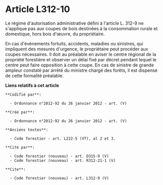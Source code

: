 # Article L312-10

Le régime d'autorisation administrative défini à l'article L. 312-9 ne s'applique pas aux coupes de bois destinées à la
consommation rurale et domestique, hors bois d'œuvre, du propriétaire.

En cas d'évènements fortuits, accidents, maladies ou sinistres, qui impliquent des mesures d'urgence, le propriétaire peut
procéder aux coupes nécessaires. Il doit au préalable en aviser le centre régional de la propriété forestière et observer un
délai fixé par décret pendant lequel le centre peut faire opposition à cette coupe. En cas de sinistre de grande ampleur
constaté par arrêté du ministre chargé des forêts, il est dispensé de cette formalité préalable.

**Liens relatifs à cet article**

	**Codifié par**:

	  - Ordonnance n°2012-92 du 26 janvier 2012 - art. (V)

	**Créé par**:

	  - Ordonnance n°2012-92 du 26 janvier 2012 - art. (V)

	**Anciens textes**:

	  - Code forestier - art. L222-5 (VT), al 2 et 3.

	**Cité par**:

	  - Code forestier (nouveau) - art. D315-9 (V)
	  - Code forestier (nouveau) - art. R312-21-1 (V)

	**Cite**:

	  - Code forestier (nouveau) - art. L312-9 (V)
